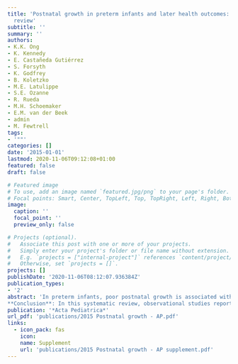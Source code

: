```yaml
---
title: 'Postnatal growth in preterm infants and later health outcomes: A systematic
  review'
subtitle: ''
summary: ''
authors:
- K.K. Ong
- K. Kennedy
- E. Castañeda Gutiérrez
- S. Forsyth
- K. Godfrey
- B. Koletzko
- M.E. Latulippe
- S.E. Ozanne
- R. Rueda
- M.H. Schoemaker
- E.M. van der Beek
- admin
- M. Fewtrell
tags:
- '""'
categories: []
date: '2015-01-01'
lastmod: 2020-11-06T09:12:08+01:00
featured: false
draft: false

# Featured image
# To use, add an image named `featured.jpg/png` to your page's folder.
# Focal points: Smart, Center, TopLeft, Top, TopRight, Left, Right, BottomLeft, Bottom, BottomRight.
image:
  caption: ''
  focal_point: ''
  preview_only: false

# Projects (optional).
#   Associate this post with one or more of your projects.
#   Simply enter your project's folder or file name without extension.
#   E.g. `projects = ["internal-project"]` references `content/project/deep-learning/index.md`.
#   Otherwise, set `projects = []`.
projects: []
publishDate: '2020-11-06T08:12:07.936384Z'
publication_types:
- '2'
abstract: 'In preterm infants, poor postnatal growth is associated with adverse neurocognitive outcomes; conversely, rapid postnatal growth is supposedly harmful for future development of metabolic diseases.
**Conclusion**: In this systematic review, observational studies reported consistent positive associations between postnatal weight or head growth and neurocognitive outcomes; however, there was limited evidence from the few intervention studies. Evidence linking postnatal weight gain to later adiposity and other cardiovascular disease risk factors in preterm infants was also limited.'
publication: '*Acta Pediatrica*'
url_pdf: 'publications/2015 Postnatal growth - AP.pdf'
links:
  - icon_pack: fas
    icon: 
    name: Supplement
    url: 'publications/2015 Postnatal growth - AP supplement.pdf'
---
```

